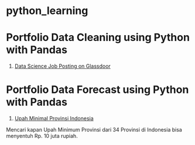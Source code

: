# python_learning

# Portfolio Data Cleaning using Python with Pandas
1. [Data Science Job Posting on Glassdoor](https://www.kaggle.com/datasets/rashikrahmanpritom/data-science-job-posting-on-glassdoor/data)

# Portfolio Data Forecast using Python with Pandas
1. [Upah Minimal Provinsi Indonesia](https://www.cnbcindonesia.com/news/20230102121501-4-402053/lengkap-ini-dia-daftar-ump-terbaru-2023-di-34-provinsi-ri?page=all)

Mencari kapan Upah Minimum Provinsi dari 34 Provinsi di Indonesia bisa menyentuh Rp. 10 juta rupiah.
